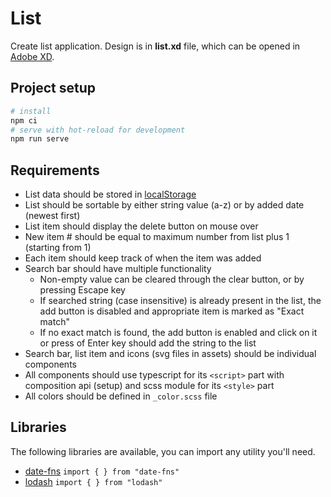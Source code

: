 # List

Create list application. Design is in **list.xd** file, which can be opened in
[Adobe XD](https://www.adobe.com/products/xd.html).

## Project setup

```bash
# install
npm ci
# serve with hot-reload for development
npm run serve
```

## Requirements

- List data should be stored in
  [localStorage](https://developer.mozilla.org/en-US/docs/Web/API/Window/localStorage)
- List should be sortable by either string value (a-z) or by added date (newest
  first)
- List item should display the delete button on mouse over
- New item # should be equal to maximum number from list plus 1 (starting
  from 1)
- Each item should keep track of when the item was added
- Search bar should have multiple functionality
  - Non-empty value can be cleared through the clear button, or by pressing
    Escape key
  - If searched string (case insensitive) is already present in the list, the
    add button is disabled and appropriate item is marked as "Exact match"
  - If no exact match is found, the add button is enabled and click on it or
    press of Enter key should add the string to the list
- Search bar, list item and icons (svg files in assets) should be individual
  components
- All components should use typescript for its `<script>` part with composition
  api (setup) and scss module for its `<style>` part
- All colors should be defined in `_color.scss` file

## Libraries

The following libraries are available, you can import any utility you'll need.

- [date-fns](https://date-fns.org/) `import { } from "date-fns"`
- [lodash](https://lodash.com/) `import { } from "lodash"`

